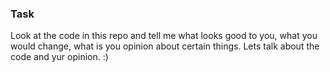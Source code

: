 ### Task
Look at the code in this repo and tell me what looks good to you, what you would change, what is you opinion about certain things. 
Lets talk about the code and yur opinion. :)